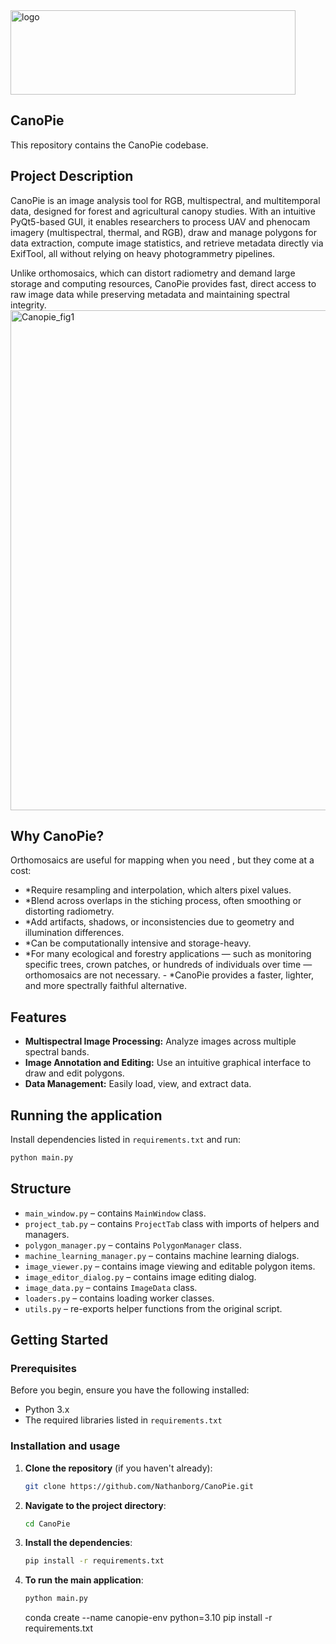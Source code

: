 <img width="456" height="135" alt="logo" src="https://github.com/user-attachments/assets/8cf3f529-817b-45cb-b9ce-0315d12cea37" />

## CanoPie

This repository contains the CanoPie codebase.

## Project Description
CanoPie is an image analysis tool for RGB, multispectral, and multitemporal data, designed for forest and agricultural canopy studies. With an intuitive PyQt5-based GUI, it enables researchers to process UAV and phenocam imagery (multispectral, thermal, and RGB), draw and manage polygons for data extraction, compute image statistics, and retrieve metadata directly via ExifTool,  all without relying on heavy photogrammetry pipelines.

Unlike orthomosaics, which can distort radiometry and demand large storage and computing resources, CanoPie provides fast, direct access to raw image data while preserving metadata and maintaining spectral integrity.
<img width="800" height="800" alt="Canopie_fig1" src="https://github.com/user-attachments/assets/02aac60c-c71c-42b0-8d3c-acd9f4233f0d" />

## Why CanoPie?
Orthomosaics are useful for mapping when you need , but they come at a cost:
-   *Require resampling and interpolation, which alters pixel values.
-   *Blend across overlaps in the stiching process, often smoothing or distorting radiometry.
-   *Add artifacts, shadows, or inconsistencies due to geometry and illumination differences.
-   *Can be computationally intensive and storage-heavy.
-   *For many ecological and forestry applications — such as monitoring specific trees, crown patches, or hundreds of individuals over time — orthomosaics are not necessary. -   *CanoPie provides a faster, lighter, and more spectrally faithful alternative.

## Features
-   **Multispectral Image Processing:** Analyze images across multiple spectral bands.
-   **Image Annotation and Editing:** Use an intuitive graphical interface to draw and edit polygons.
-   **Data Management:** Easily load, view, and extract  data.

## Running the application

Install dependencies listed in `requirements.txt` and run:

```bash
python main.py
```

## Structure

* `main_window.py` – contains `MainWindow` class.
* `project_tab.py` – contains `ProjectTab` class with imports of helpers and managers.
* `polygon_manager.py` – contains `PolygonManager` class.
* `machine_learning_manager.py` – contains machine learning dialogs.
* `image_viewer.py` – contains image viewing and editable polygon items.
* `image_editor_dialog.py` – contains image editing dialog.
* `image_data.py` – contains `ImageData` class.
* `loaders.py` – contains loading worker classes.
* `utils.py` – re-exports helper functions from the original script.

## Getting Started

### Prerequisites
Before you begin, ensure you have the following installed:
*   Python 3.x
*   The required libraries listed in `requirements.txt`

### Installation and usage
1.  **Clone the repository** (if you haven't already):
    ```sh
    git clone https://github.com/Nathanborg/CanoPie.git
    ```
2.  **Navigate to the project directory**:
    ```sh
    cd CanoPie
    ```
3.  **Install the dependencies**:
    ```sh
    pip install -r requirements.txt
    ```
4.  **To run the main application**:
    ```sh
    python main.py
    ```

    conda create --name canopie-env python=3.10
pip install -r requirements.txt




